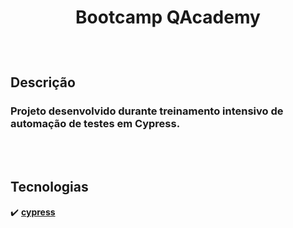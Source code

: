 # <p align="center">Bootcamp QAcademy</p>

<br>

## Descrição
### Projeto desenvolvido durante treinamento intensivo de automação de testes em Cypress. 

<br>

<br>

## Tecnologias

:heavy_check_mark: <b> [cypress](https://www.cypress.io/) </b><br>
<br>

<br>


